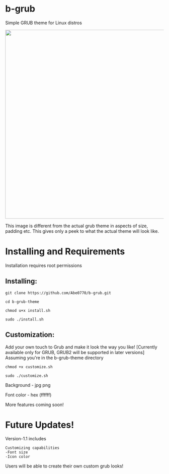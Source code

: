 # b-grub
Simple GRUB theme for Linux distros

<img src="https://user-images.githubusercontent.com/76398370/208979692-8e07e45d-d139-4718-9653-b12cee0d1f9e.png" width="600">

This image is different from the actual grub theme in aspects of size, padding etc. This gives only a peek to what the actual theme will look like. 

# Installing and Requirements
<p> Installation requires root permissions </p>

## Installing:
```
git clone https://github.com/Abe0770/b-grub.git

cd b-grub-theme

chmod u+x install.sh

sudo ./install.sh
```

## Customization:
Add your own touch to Grub and make it look the way you like!
[Currently available only for GRUB, GRUB2 will be supported in later versions]
Assuming you're in the b-grub-theme directory
```
chmod +x customize.sh

sudo ./customize.sh
```
Background - jpg png

Font color - hex (ffffff)

More features coming soon!

# Future Updates!
Version-1.1 includes
```
Customizing capabilities
-Font size
-Icon color
```
Users will be able to create their own custom grub looks!
